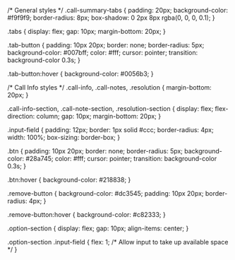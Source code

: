 /* General styles */
.call-summary-tabs {
    padding: 20px;
    background-color: #f9f9f9;
    border-radius: 8px;
    box-shadow: 0 2px 8px rgba(0, 0, 0, 0.1);
}

.tabs {
    display: flex;
    gap: 10px;
    margin-bottom: 20px;
}

.tab-button {
    padding: 10px 20px;
    border: none;
    border-radius: 5px;
    background-color: #007bff;
    color: #fff;
    cursor: pointer;
    transition: background-color 0.3s;
}

.tab-button:hover {
    background-color: #0056b3;
}

/* Call Info styles */
.call-info, .call-notes, .resolution {
    margin-bottom: 20px;
}

.call-info-section, .call-note-section, .resolution-section {
    display: flex;
    flex-direction: column;
    gap: 10px;
    margin-bottom: 20px;
}

.input-field {
    padding: 12px;
    border: 1px solid #ccc;
    border-radius: 4px;
    width: 100%;
    box-sizing: border-box;
}

.btn {
    padding: 10px 20px;
    border: none;
    border-radius: 5px;
    background-color: #28a745;
    color: #fff;
    cursor: pointer;
    transition: background-color 0.3s;
}

.btn:hover {
    background-color: #218838;
}

.remove-button {
    background-color: #dc3545;
    padding: 10px 20px;
    border-radius: 4px;
}

.remove-button:hover {
    background-color: #c82333;
}

.option-section {
    display: flex;
    gap: 10px;
    align-items: center;
}

.option-section .input-field {
    flex: 1; /* Allow input to take up available space */
}
